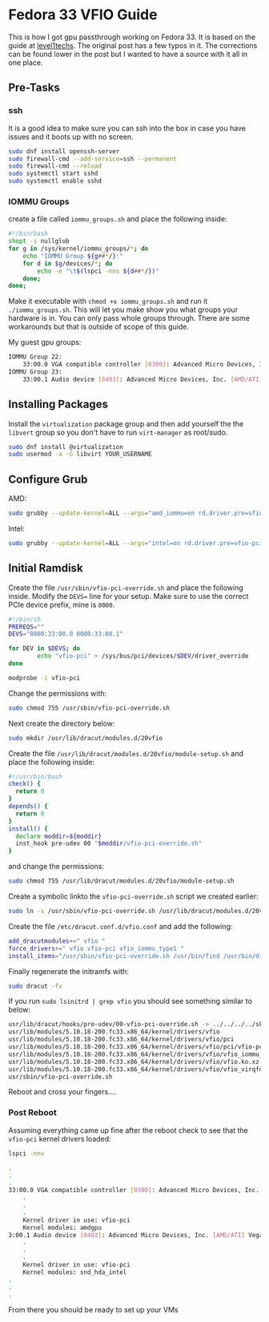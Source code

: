 # Fedora 33 VFIO Guide
This is how I got gpu passthrough working on Fedora 33. It is based on the guide at [level1techs](https://forum.level1techs.com/t/fedora-33-ultimiate-vfio-guie-for-2020-2021-wip/163814/31). The original post has a few typos in it. The corrections can be found lower in the post but I wanted to have a source with it all in one place.

## Pre-Tasks 
### ssh
It is a good idea to make sure you can ssh into the box in case you have issues and it boots up with no screen.
```sh
sudo dnf install openssh-server
sudo firewall-cmd --add-service=ssh --permanent
sudo firewall-cmd --reload
sudo systemctl start sshd
sudo systemctl enable sshd
```

### IOMMU Groups
create a file called `iommu_groups.sh` and place the following inside:
```sh
#!/bin/bash
shopt -s nullglob
for g in /sys/kernel/iommu_groups/*; do
    echo "IOMMU Group ${g##*/}:"
    for d in $g/devices/*; do
        echo -e "\t$(lspci -nns ${d##*/})"
    done;
done;
```
Make it executable with `chmod +x iommu_groups.sh` and run it `./iommu_groups.sh`.
This will let you make show you what groups your hardware is in. You can only pass whole groups through. There are some workarounds but that is outside of scope of this guide.

My guest gpu groups:
```sh
IOMMU Group 22:
	33:00.0 VGA compatible controller [0300]: Advanced Micro Devices, Inc. [AMD/ATI] Vega 10 XL/XT [Radeon RX Vega 56/64] [1002:687f] (rev c1)
IOMMU Group 23:
	33:00.1 Audio device [0403]: Advanced Micro Devices, Inc. [AMD/ATI] Vega 10 HDMI Audio [Radeon Vega 56/64] [1002:aaf8]
```

## Installing Packages
Install the `virtualization` package group and then add yourself the the `libvert` group so you don't have to run `virt-manager` as root/sudo.
```sh
sudo dnf install @virtualization
sudo usermod -a -G libvirt YOUR_USERNAME
```
## Configure Grub
AMD:
```sh
sudo grubby --update-kernel=ALL --args="amd_iommu=on rd.driver.pre=vfio-pci"
```
Intel:
```sh
sudo grubby --update-kernel=ALL --args="intel=on rd.driver.pre=vfio-pci"
```

## Initial Ramdisk
Create the file `/usr/sbin/vfio-pci-override.sh` and place the following inside. Modify the `DEVS=` line for your setup. Make sure to use the correct PCIe device prefix, mine is `0000`.
```sh
#!/bin/sh
PREREQS=""
DEVS="0000:33:00.0 0000:33:00.1"

for DEV in $DEVS; do
        echo "vfio-pci" > /sys/bus/pci/devices/$DEV/driver_override
done

modprobe -i vfio-pci
```

Change the permissions with:
```sh
sudo chmod 755 /usr/sbin/vfio-pci-override.sh
```

Next create the directory below:
```sh
sudo mkdir /usr/lib/dracut/modules.d/20vfio
```

Create the file `/usr/lib/dracut/modules.d/20vfio/module-setup.sh` and place the following inside:
```sh
#!/usr/bin/bash
check() {
  return 0
}
depends() {
  return 0
}
install() {
  declare moddir=${moddir}
  inst_hook pre-udev 00 "$moddir/vfio-pci-override.sh"
}
```

and change the permissions:
```sh
sudo chmod 755 /usr/lib/dracut/modules.d/20vfio/module-setup.sh
```

Create a symbolic linkto the `vfio-pci-override.sh` script we created earlier:
```sh
sudo ln -s /usr/sbin/vfio-pci-override.sh /usr/lib/dracut/modules.d/20vfio/vfio-pci-override.sh
```

Create the file `/etc/dracut.conf.d/vfio.conf` and add the following:
```sh
add_dracutmodules+=" vfio "
force_drivers+=" vfio vfio-pci vfio_iommu_type1 "
install_items="/usr/sbin/vfio-pci-override.sh /usr/bin/find /usr/bin/dirname"
```

Finally regenerate the initramfs with:
```sh
sudo dracut -fv
```

If you run `sudo lsinitrd | grep vfio` you should see something similar to below:
```sh
usr/lib/dracut/hooks/pre-udev/00-vfio-pci-override.sh -> ../../../../sbin/vfio-pci-override.sh
usr/lib/modules/5.10.18-200.fc33.x86_64/kernel/drivers/vfio
usr/lib/modules/5.10.18-200.fc33.x86_64/kernel/drivers/vfio/pci
usr/lib/modules/5.10.18-200.fc33.x86_64/kernel/drivers/vfio/pci/vfio-pci.ko.xz
usr/lib/modules/5.10.18-200.fc33.x86_64/kernel/drivers/vfio/vfio_iommu_type1.ko.xz
usr/lib/modules/5.10.18-200.fc33.x86_64/kernel/drivers/vfio/vfio.ko.xz
usr/lib/modules/5.10.18-200.fc33.x86_64/kernel/drivers/vfio/vfio_virqfd.ko.xz
usr/sbin/vfio-pci-override.sh
```

Reboot and cross your fingers....

### Post Reboot
Assuming everything came up fine after the reboot check to see that the `vfio-pci` kernel drivers loaded:
```sh
lspci -nnv
```

```sh
.
.
.
33:00.0 VGA compatible controller [0300]: Advanced Micro Devices, Inc. [AMD/ATI] Vega 10 XL/XT [Radeon RX Vega 56/64] [1002:687f] (rev c1) (prog-if 00 [VGA controller])
	.
	.
	.
	Kernel driver in use: vfio-pci
	Kernel modules: amdgpu
3:00.1 Audio device [0403]: Advanced Micro Devices, Inc. [AMD/ATI] Vega 10 HDMI Audio [Radeon Vega 56/64] [1002:aaf8]
	.
	.
	.
	Kernel driver in use: vfio-pci
	Kernel modules: snd_hda_intel
.
.
.
```

From there you should be ready to set up your VMs

